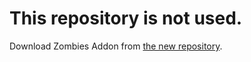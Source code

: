 # This repository is not used.
Download Zombies Addon from [the new repository](https://github.com/hahaha98757/zombies-addon).

